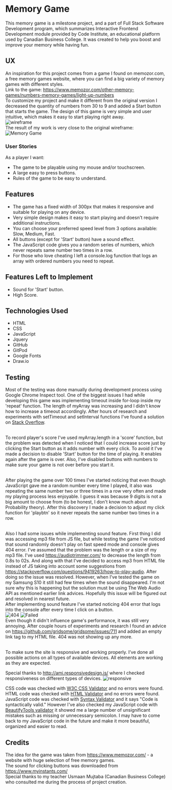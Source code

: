 # Memory Game
This memory game is a milestone project, and a part of Full Stack Software Development program, which summarizes
Interactive Frontend Development module provided by Code Institute, an educational platform used by Canadian Business College.
It was created to help you boost and improve your memory while having fun.

## UX
An inspiration for this project comes from a game I found on memozor.com, a free memory games website, where you can find a big variety of memory games with different styles.
<br/>Link to the game: https://www.memozor.com/other-memory-games/numbers-memory-games/light-up-numbers
<br/>To customize my project and make it different from the original version I decreased the quantity of numbers from 30 to 9 and added a Start button that starts the game.
The design of this game is very simple and user intuitive, which makes it easy to start playing right away. <br>
![wireframe](assets/images/wireframe.jpg)
<br/>The result of my work is very close to the original wireframe:<br/>
![Memory Game](assets/images/memoryGame.jpg)

### User Stories
As a player I want:
- The game to be playable using my mouse and/or touchscreen.
- A large easy to press buttons.
- Rules of the game to be easy to understand.


## Features
-	The game has a fixed width of 300px that makes it responsive and suitable for playing on any device.
-	Very simple design makes it easy to start playing and doesn't require additional instructions.
-	You can choose your preferred speed level from 3 options available: Slow, Medium, Fast.
-	All buttons (except for 'Start' button) have a sound effect.
- The JavaScript code gives you a random series of numbers, which never repeats same number two times in a row.
- For those who love cheating I left a console.log function that logs an array with ordered numbers you need to repeat.

## Features Left to Implement
-	Sound for 'Start' button.
- High Score.

## Technologies Used
-	HTML
-	CSS
-	JavaScript
- Jquery
-	GitHub
-	GitPod
-	Google Fonts
-	Draw.io

## Testing
Most of the testing was done manually during development process using Google Chrome Inspect tool.
One of the biggest issues I had while developing this game was implementing timeout inside for-loop inside my 'repeat' function. The length of myArray was increasing and I didn't know how to increase a timeout accordingly. After hours of research and experiments with setTimeout and setInterval functions I've found a solution on [Stack Overflow](https://stackoverflow.com/questions/7749090/how-to-use-setinterval-function-within-for-loop).

<br/>To record player's score I've used myArray.length in a 'score' function, but the problem was detected when I noticed that I could increase score just by clicking the Start button as it adds number with every click. To avoid it I've made a decision to disable 'Start' button for the time of playing. It enables again after the game is over. Also, I've disabled buttons with numbers to make sure your game is not over before you start it.

<br/>After playing the game over 100 times I've started noticing that even though JavaScript gave me a random number every time I played, it also was repeating the same number two or three times in a row very often and made my playing process less enjoyable. I guess it was because 9 digits is not a big amount to choose from (to be honest, I don't know much about Probability theory). After this discovery I made a decision to adjust my click function for 'playbtn' so it never repeats the same number two times in a row.

<br/>Also I had some issues while implementing sound feature. First thing I did was accessing mp3 file from JS file, but while testing the game I've noticed that sound randomly doesn't play on fast speed mode and console gives 404 error. I've assumed that the problem was the length or a size of my mp3 file. I've used https://audiotrimmer.com/ to decrease the length from 0.8s to 02s. And along with that I've decided to access mp3 from HTML file instead of JS taking into account some suggestions from https://stackoverflow.com/questions/9419263/how-to-play-audio. After doing so the issue was resolved. However, when I've tested the game on my Samsung S10 it still had few times when the sound disappeared. I'm not sure why this is happening but the solution must be using The Web Audio API as mentioned earlier link advices. Hopefully this issue will be figured out and resolved in nearest future.
<br/>After implementing sound feature I've started noticing 404 error that logs into the console after every time I click on a button.<br/>
![404](assets/images/404.jpg)
![Failed](assets/images/Failed.jpg)
<br/>Even though it didn't influence game's performance, it was still very annoying. After couple hours of experiments and research I found an advice on https://github.com/gridsome/gridsome/issues/711 and added an empty link tag to my HTML file. 404 was not showing up any more.



<br/>To make sure the site is responsive and working properly. I’ve done all possible actions on all types of available devices. All elements are working as they are expected.

Special thanks to http://ami.responsivedesign.is/ where I checked responsiveness on different types of devices.
![responsive](assets/images/responsive.jpg)

CSS code was checked with [W3C CSS Validator](https://jigsaw.w3.org/css-validator/) and no errors were found.<br/>
HTML code was checked with [HTML Validator](https://validator.w3.org/) and no errors were found.<br/>
JavaScript code was checked with [Syntax Validator](https://esprima.org/demo/validate.html) and it says "Code is syntactically valid." However I've also checked my JavaScript code with [BeautifyTools validator](http://beautifytools.com/javascript-validator.php) it showed me a large number of unsignificant mistakes such as missing or unnecessary semicolon. I may have to come back to my JavaScript code in the future and make it more beautiful, organized and easier to read.

## Credits
The idea for the game was taken from https://www.memozor.com/ - a website with huge selection of free memory games.
<br/>The sound for clicking buttons was downloaded from https://www.myinstants.com/
<br/>Special thanks to my teacher Usmaan Mujtaba (Canadian Business College) who consulted me during the process of project creation.
